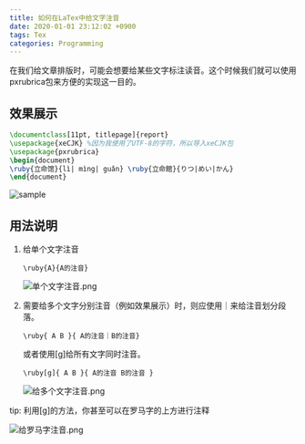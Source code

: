 ```yaml
---
title: 如何在LaTex中给文字注音
date: 2020-01-01 23:12:02 +0900
tags: Tex
categories: Programming
---
```


在我们给文章排版时，可能会想要给某些文字标注读音。这个时候我们就可以使用pxrubrica包来方便的实现这一目的。

<!--more-->

## 效果展示

```tex
\documentclass[11pt, titlepage]{report}
\usepackage{xeCJK} %因为我使用了UTF-8的字符，所以导入xeCJK包
\usepackage{pxrubrica}
\begin{document}
\ruby{立命馆}{lì| mìng| guǎn} \ruby{立命館}{りつ|めい|かん}
\end{document}
```
![sample]({{site.baseurl}}/assets/2020/sample.png)

## 用法说明

1.  给单个文字注音

    `\ruby{A}{A的注音}`

    ![单个文字注音.png]({{site.baseurl}}/assets/2020/image-20200102103334212.png)

2.  需要给多个文字分别注音（例如效果展示）时，则应使用｜来给注音划分段落。

    `\ruby{ A B }{ A的注音｜B的注音}`

    或者使用[g]给所有文字同时注音。

    `\ruby[g]{ A B }{ A的注音 B的注音 }`

    ![给多个文字注音.png]({{site.baseurl}}/assets/2020/image-20200102103655391.png)



tip: 利用[g]的方法，你甚至可以在罗马字的上方进行注释

![给罗马字注音.png]({{site.baseurl}}/assets/2020/image-20200102105235832.png)

